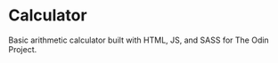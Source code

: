 <h1>Calculator</h1>
<p>Basic arithmetic calculator built with HTML, JS, and SASS for The Odin Project.</p>

